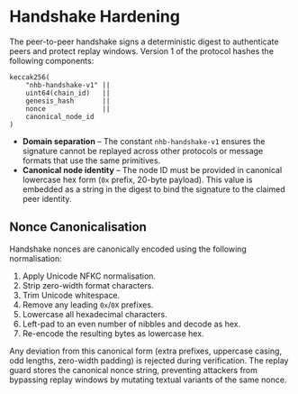 # Handshake Hardening

The peer-to-peer handshake signs a deterministic digest to authenticate peers and
protect replay windows. Version 1 of the protocol hashes the following
components:

```
keccak256(
    "nhb-handshake-v1" ||
    uint64(chain_id)   ||
    genesis_hash       ||
    nonce              ||
    canonical_node_id
)
```

* **Domain separation** – The constant `nhb-handshake-v1` ensures the signature
  cannot be replayed across other protocols or message formats that use the same
  primitives.
* **Canonical node identity** – The node ID must be provided in canonical
  lowercase hex form (`0x` prefix, 20-byte payload). This value is embedded as a
  string in the digest to bind the signature to the claimed peer identity.

## Nonce Canonicalisation

Handshake nonces are canonically encoded using the following normalisation:

1. Apply Unicode NFKC normalisation.
2. Strip zero-width format characters.
3. Trim Unicode whitespace.
4. Remove any leading `0x`/`0X` prefixes.
5. Lowercase all hexadecimal characters.
6. Left-pad to an even number of nibbles and decode as hex.
7. Re-encode the resulting bytes as lowercase hex.

Any deviation from this canonical form (extra prefixes, uppercase casing, odd
lengths, zero-width padding) is rejected during verification. The replay guard
stores the canonical nonce string, preventing attackers from bypassing replay
windows by mutating textual variants of the same nonce.

